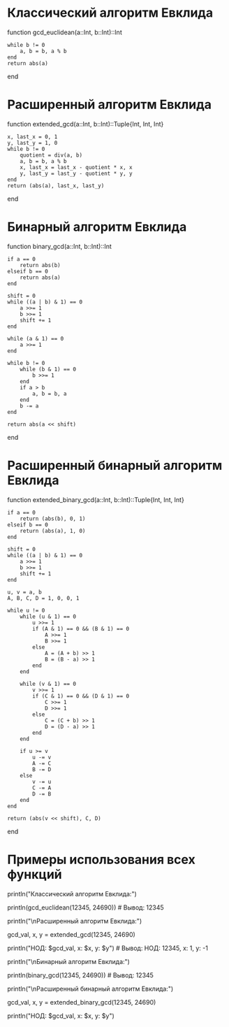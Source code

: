 # Классический алгоритм Евклида
function gcd_euclidean(a::Int, b::Int)::Int

    while b != 0
        a, b = b, a % b
    end
    return abs(a)
end

# Расширенный алгоритм Евклида
function extended_gcd(a::Int, b::Int)::Tuple{Int, Int, Int}

    x, last_x = 0, 1
    y, last_y = 1, 0
    while b != 0
        quotient = div(a, b)
        a, b = b, a % b
        x, last_x = last_x - quotient * x, x
        y, last_y = last_y - quotient * y, y
    end
    return (abs(a), last_x, last_y)
end

# Бинарный алгоритм Евклида
function binary_gcd(a::Int, b::Int)::Int

    if a == 0
        return abs(b)
    elseif b == 0
        return abs(a)
    end

    shift = 0
    while ((a | b) & 1) == 0
        a >>= 1
        b >>= 1
        shift += 1
    end

    while (a & 1) == 0
        a >>= 1
    end

    while b != 0
        while (b & 1) == 0
            b >>= 1
        end
        if a > b
            a, b = b, a
        end
        b -= a
    end

    return abs(a << shift)
end

# Расширенный бинарный алгоритм Евклида
function extended_binary_gcd(a::Int, b::Int)::Tuple{Int, Int, Int}

    if a == 0
        return (abs(b), 0, 1)
    elseif b == 0
        return (abs(a), 1, 0)
    end

    shift = 0
    while ((a | b) & 1) == 0
        a >>= 1
        b >>= 1
        shift += 1
    end

    u, v = a, b
    A, B, C, D = 1, 0, 0, 1

    while u != 0
        while (u & 1) == 0
            u >>= 1
            if (A & 1) == 0 && (B & 1) == 0
                A >>= 1
                B >>= 1
            else
                A = (A + b) >> 1
                B = (B - a) >> 1
            end
        end

        while (v & 1) == 0
            v >>= 1
            if (C & 1) == 0 && (D & 1) == 0
                C >>= 1
                D >>= 1
            else
                C = (C + b) >> 1
                D = (D - a) >> 1
            end
        end

        if u >= v
            u -= v
            A -= C
            B -= D
        else
            v -= u
            C -= A
            D -= B
        end
    end

    return (abs(v << shift), C, D)
end

# Примеры использования всех функций

println("Классический алгоритм Евклида:")

println(gcd_euclidean(12345, 24690))  # Вывод: 12345

println("\nРасширенный алгоритм Евклида:")

gcd_val, x, y = extended_gcd(12345, 24690)

println("НОД: $gcd_val, x: $x, y: $y")  # Вывод: НОД: 12345, x: 1, y: -1

println("\nБинарный алгоритм Евклида:")

println(binary_gcd(12345, 24690))  # Вывод: 12345

println("\nРасширенный бинарный алгоритм Евклида:")

gcd_val, x, y = extended_binary_gcd(12345, 24690)

println("НОД: $gcd_val, x: $x, y: $y")
